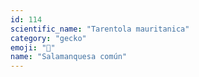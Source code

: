 ```yaml
---
id: 114
scientific_name: "Tarentola mauritanica"
category: "gecko"
emoji: "🦎"
name: "Salamanquesa común"
---
```

